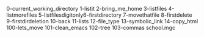 0-current_working_directory 1-listit 2-bring_me_home 3-listfiles 4-listmorefiles 5-listfilesdigitonly6-firstdirectory 7-movethatfile  8-firstdelete 9-firstdirdeletion 10-back 11-lists 12-file_type 13-symbolic_link  14-copy_html 100-lets_move 101-clean_emacs 102-tree 103-commas school.mgc
